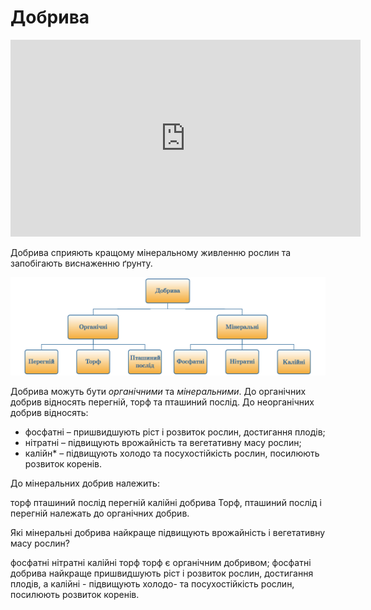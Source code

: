 
# Добрива

<div class="fluidMedia">
<iframe align="center" width="560" height="315" src="https://www.youtube.com/embed/5Itzn5U2z4g" frameborder="0" allowfullscreen></iframe>
</div>
<div class="popup">
</div>
 <br>
Добрива сприяють кращому мiнеральному живленню рослин та запобiгають виснаженню ґрунту.

![Добрива](dobryva1.png)

Добрива можуть бути *органiчними* та *мiнеральними*. До органiчних добрив вiдносять перегнiй, торф та пташиний послiд. До неорганiчних добрив вiдносять:

* <span class="p1">фосфатнi</span> – пришвидшують рiст i розвиток рослин, достигання плодiв;
* <span class="p1">нiтратнi</span> – пiдвищують врожайнiсть та вегетативну масу рослин;
* <span class="p1">калiйн</span>* – пiдвищують холодо та посухостiйкiсть рослин, посилюють розвиток коренiв.


<quiz correctLabel="correct" incorrectLabel="incorrect" checkLabel="check">
    <question text="">
        <p>До мінеральних добрив належить:</p>
        <answer>торф</answer>
        <answer>пташиний послід</answer>
        <answer>перегній</answer>
        <answer correct>калійні добрива</answer>
        <explanation>
        Торф, пташиний послід і перегній належать до органічних добрив.
        </explanation>
    </question>
    <question text="">
        <p>Які мінеральні добрива найкраще підвищують врожайність і вегетативну масу рослин?</p>
        <answer>фосфатні</answer>
        <answer correct>нітратні</answer>
        <answer>калійні</answer>
        <answer>торф</answer>
        <explanation>
        торф є органічним добривом; фосфатні добрива найкраще пришвидшують ріст i розвиток рослин, достигання плодів, а калійні - підвищують холодо- та посухостійкість рослин, посилюють розвиток коренів.
        </explanation>
    </question>
</quiz>